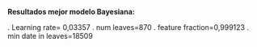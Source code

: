 
**Resultados mejor modelo Bayesiana:**

. Learning rate= 0,03357
. num leaves=870
. feature fraction=0,999123
. min date in leaves=18509
